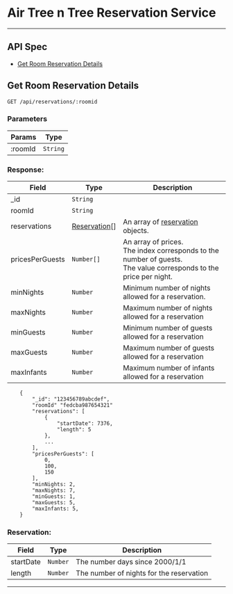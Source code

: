 # Air Tree n Tree Reservation Service

---

## API Spec

- [Get Room Reservation Details](#Get-Room-Reservation-Details)


## Get Room Reservation Details

`GET /api/reservations/:roomid`

### Parameters

| Params | Type |
| --- | --- |
| :roomId | `String` |

### Response:

| Field | Type | Description |
| ----- | ---- | ---------- |
| _id | `String` | 
| roomId | `String` | 
| reservations | [Reservation](#Reservation)[] | An array of [reservation](#Reservation) objects. |
| pricesPerGuests | `Number[]` | An array of prices. <br> The index corresponds to the number of guests. <br>The value corresponds to the price per night. |
| minNights | `Number` | Minimum number of nights allowed for a reservation.
| maxNights | `Number` | Maximum number of nights allowed for a reservation
| minGuests | `Number` | Minimum number of guests allowed for a reservation
| maxGuests | `Number` | Maximum number of guests allowed for a reservation
| maxInfants | `Number` | Maximum  number of infants allowed for a reservation


```
    {
        "_id": "123456789abcdef",
        "roomId" "fedcba987654321"
        "reservations": [
            {
                "startDate": 7376,
                "length": 5
            },
            ...
        ],
        "pricesPerGuests": [
            0,
            100,
            150
        ],
        "minNights: 2,
        "maxNights: 7,
        "minGuests: 1,
        "maxGuests: 5,
        "maxInfants: 5,
    }
```

### Reservation:

| Field | Type | Description
| ----- | ---- | ---
| startDate | `Number` | The number days since 2000/1/1
| length | `Number` | The number of nights for the reservation

---
